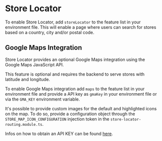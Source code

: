 <!--
kb_guide
kb_pwa
kb_everyone
kb_sync_latest_only
-->

# Store Locator

To enable Store Locator, add `storeLocator` to the feature list in your environment file.
This will enable a page where users can search for stores based on a country, city and/or postal code.

## Google Maps Integration

Store Locator provides an optional Google Maps integration using the Google Maps JavaScript API.

This feature is optional and requires the backend to serve stores with latitude and longitude.

To enable Google Maps integration add `maps` to the feature list in your environment file and provide a API key as `gmaKey` in your environment file or via the `GMA_KEY` environment variable.

It's possible to provide custom images for the default and highlighted icons on the map.
To do so, provide a configuration object through the `STORE_MAP_ICON_CONFIGURATION` injection token in the `store-locator-routing.module.ts`.

Infos on how to obtain an API KEY can be found [here](https://developers.google.com/maps/documentation/javascript/get-api-key#creating-api-keys).
